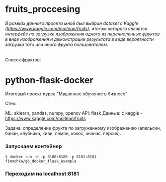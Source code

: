 # fruits_proccesing

###### В рамках данного проекта мной был выбран dataset с Kaggle (https://www.kaggle.com/moltean/fruits), итогом которого является интерфейс по загрузке изображения одного из перечисленных фруктов в виде изображения и демонстрации результата в виде вероятности загрузки того или иного фрукта пользователем.

Список фруктов: 
# python-flask-docker
Итоговый проект курса "Машинное обучение в бизнесе"

Стек:

ML: sklearn, pandas, numpy, opencv
API: flask
Данные: с kaggle - https://www.kaggle.com/moltean/fruits

Задача: определение фрукта по загруженному изображению (апельсин, банан, клубника, киви, лемон, кокос, ананас, персик).

### Запускаем контейнер
```
$ docker run -d -p 8180:8180 -p 8181:8181 fimochka/gb_docker_flask_example
```

### Переходим на localhost:8181
